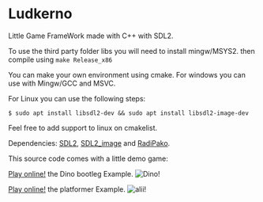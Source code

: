 # Ludkerno

Little Game FrameWork made with C++ with SDL2.

To use the third party folder libs you will need to install mingw/MSYS2.
then compile using ```make Release_x86```

You can make your own environment using cmake. For windows you can use with Mingw/GCC and MSVC.

For Linux you can use the following steps:

```$ sudo apt install libsdl2-dev && sudo apt install libsdl2-image-dev```

Feel free to add support to linux on cmakelist.

Dependencies: [SDL2](https://www.libsdl.org/download-2.0.php), [SDL2_image](https://www.libsdl.org/projects/SDL_image/) and [RadiPako](https://github.com/malysonb/RadiPako).

This source code comes with a little demo game:

[Play online!](https://ludkerno-dino.netlify.app/) the Dino bootleg Example.
![Dino!](/GameCode/Splash/dino.png)

[Play online!](https://ludkerno-alii.netlify.app/) the platformer Example.
![alii!](/GameCode/Splash/platformer.png)
